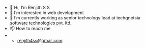 - 👋 Hi, I’m Renjith S S
- 👀 I’m interested in web development
- 🌱 I’m currently working as senior technology lead at techgnetsia software technologies pvt. ltd.
- 📫 How to reach me 
- - renjith4ss@gmail.com

<!---
renjith4ss/renjith4ss is a ✨ special ✨ repository because its `README.md` (this file) appears on your GitHub profile.
You can click the Preview link to take a look at your changes.
--->
